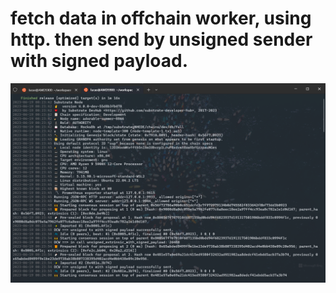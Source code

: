 # fetch data in offchain worker, using http. then send by unsigned sender with signed payload.

![testcase](https://github.com/vfptr/substrate-node-template/blob/59e394b929f1bf6a426b793394352b5872f4d718/pallets/poe/resources/l4-unsigned-tx.png)

